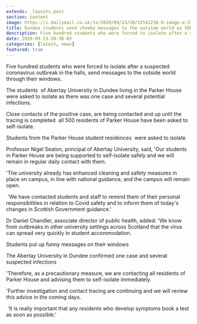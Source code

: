 ```yaml
---
extends: _layouts.post
section: content
image: https://i.dailymail.co.uk/1s/2020/09/23/20/33541230-0-image-a-31_1600889386743.jpg 
title: Dundee students send cheeky messages to the outside world as 500 are forced to isolate 
description: Five hundred students who were forced to isolate after a suspected coronavirus outbreak in their residents halls, send hilarious messages to the outside world 
date: 2020-09-23-20-38-03 
categories: [latest, news] 
featured: true 
--- 
```

Five hundred students who were forced to isolate after a suspected coronavirus outbreak in the halls, send messages to the outside world through their windows.    

The students  of Abertay University in Dundee living in the Parker House were asked to isolate as there was one case and several potential infections.  

Close contacts of the positive case, are being contacted and up until the tracing is completed  all 500 residents of Parker House have been asked to self-isolate. 

Students from the Parker House student residences  were asked to isolate

Professor Nigel Seaton, principal of Abertay University, said, 'Our students in Parker House are being supported to self-isolate safely and we will remain in regular daily contact with them.

'The university already has enhanced cleaning and safety measures in place on campus, in line with national guidance, and the campus will remain open.

 'We have contacted students and staff to remind them of their personal responsibilities in relation to Covid safety and to inform them of today's changes in Scottish Government guidance.'

Dr Daniel Chandler, associate director of public health, added: 'We know from outbreaks in other university settings across Scotland that the virus can spread very quickly in student accommodation.

Students put up funny messages on their windows

The Abertay University in Dundee confirmed one case and several suspected infections

'Therefore, as a precautionary measure, we are contacting all residents of Parker House and advising them to self-isolate immediately.

'Further investigation and contact tracing are continuing and we will review this advice in the coming days.

 'It is really important that any residents who develop symptoms book a test as soon as possible.' 

